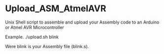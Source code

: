 # Upload_ASM_AtmelAVR

Unix Shell script to assemble and upload your Assembly code to an Arduino or Atmel AVR Microcontroller

Example. 
  ./upload.sh blink
  
  Were blink is your Assembly file (blink.s).
 
